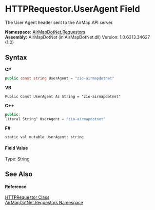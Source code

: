 # HTTPRequestor.UserAgent Field
 

The User Agent header sent to the AirMap API server.

**Namespace:**&nbsp;<a href="N_AirMapDotNet_Requestors">AirMapDotNet.Requestors</a><br />**Assembly:**&nbsp;AirMapDotNet (in AirMapDotNet.dll) Version: 1.0.6313.34627 (1.0)

## Syntax

**C#**<br />
``` C#
public const string UserAgent = "zio-airmapdotnet"
```

**VB**<br />
``` VB
Public Const UserAgent As String = "zio-airmapdotnet"
```

**C++**<br />
``` C++
public:
literal String^ UserAgent = "zio-airmapdotnet"
```

**F#**<br />
``` F#
static val mutable UserAgent: string
```


#### Field Value
Type: <a href="http://msdn2.microsoft.com/en-us/library/s1wwdcbf" target="_blank">String</a>

## See Also


#### Reference
<a href="T_AirMapDotNet_Requestors_HTTPRequestor">HTTPRequestor Class</a><br /><a href="N_AirMapDotNet_Requestors">AirMapDotNet.Requestors Namespace</a><br />